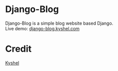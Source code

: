 # Django-Blog

Django-Blog is a simple blog website based Django.      
Live demo: [django-blog.kyshel.com](http://django-blog.kyshel.com)



# Credit
[Kyshel](https://github.com/kyshel)

